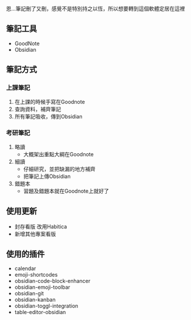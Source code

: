 恩...筆記刪了又刪，感覺不是特別持之以恆，所以想要轉到這個軟體定居在這裡

## 筆記工具
- GoodNote
- Obsidian

## 筆記方式
### 上課筆記
1. 在上課的時候手寫在Goodnote
2. 查詢資料，補齊筆記
3. 所有筆記吸收，傳到Obsidian

### 考研筆記
1. 略讀
	- 大概架出重點大綱在Goodnote
2. 細讀
	- 仔細研究，並把缺漏的地方補齊
	- 把筆記上傳Obsidian
3. 錯題本
	- 習題及錯題本就在Goodnote上就好了

## 使用更新
- 封存看版 改用Habitica
- 新增其他專案看版

## 使用的插件
- calendar
- emoji-shortcodes
- obsidian-code-block-enhancer
- obsidian-emoji-toolbar
- obsidian-git
- obsidian-kanban
- obsidian-toggl-integration
- table-editor-obsidian
